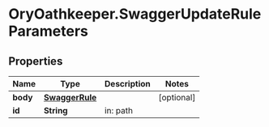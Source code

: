 # OryOathkeeper.SwaggerUpdateRuleParameters

## Properties

| Name     | Type                              | Description | Notes      |
| -------- | --------------------------------- | ----------- | ---------- |
| **body** | [**SwaggerRule**](SwaggerRule.md) |             | [optional] |
| **id**   | **String**                        | in: path    |
